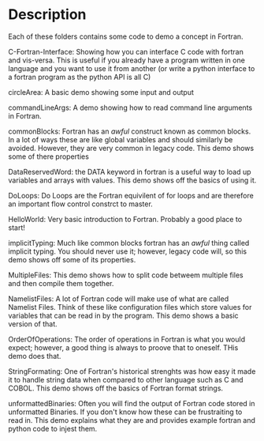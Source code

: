 # Description
Each of these folders contains some code to demo a concept in Fortran.


C-Fortran-Interface:
	Showing how you can interface C code with fortran and vis-versa. This is
	useful if you already have a program written in one language and you want
	to use it from another (or write a python interface to a fortran program as
	the python API is all C)

circleArea:
	A basic demo showing some input and output
	
commandLineArgs:
	A demo showing how to read command line arguments in Fortran.

commonBlocks:
	Fortran has an *awful* construct known as common blocks. In a lot of ways
	these are like global variables and should similarly be avoided. However,
	they are very common in legacy code. This demo shows some of there
	properties

DataReservedWord:
	the DATA keyword in fortran is a useful way to load up variables and arrays
	with values. This demo shows off the basics of using it.

DoLoops:
	Do Loops are the Fortran equivilent of for loops and are therefore an
	important flow control constrct to master. 

HelloWorld:
	Very basic introduction to Fortran. Probably a good place to start!

implicitTyping:
	Much like common blocks fortran has an *awful* thing called implicit typing.
	You should never use it; however, legacy code will, so this demo shows off
	some of its properties.

MultipleFiles:
	This demo shows how to split code betweem multiple files and then compile
	them together.

NamelistFiles:
	A lot of Fortran code will make use of what are called Namelist Files. Think
	of these like configuration files which store values for variables that can
	be read in by the program. This demo shows a basic version of that.

OrderOfOperations:
	The order of operations in Fortran is what you would expect; however, a good
	thing is always to proove that to oneself. THis demo does that.

StringFormating:
	One of Fortran's historical strenghts was how easy it made it to handle string
	data when compared to other language such as C and COBOL. This demo shows
	off the basics of Fortran format strings.

unformattedBinaries:
	Often you will find the output of Fortran code stored in unformatted
	Binaries. If you don't know how these can be frustraiting to read in. This
	demo explains what they are and provides example fortran and python code to
	injest them.

